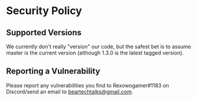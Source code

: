 # Security Policy

## Supported Versions

We currently don't really "version" our code, but the safest bet is to assume master is the current version (although 1.3.0 is the latest tagged version).

## Reporting a Vulnerability

Please report any vulnerabilities you find to Rexowogamer#1183 on Discord/send an email to beartechtalks@gmail.com.